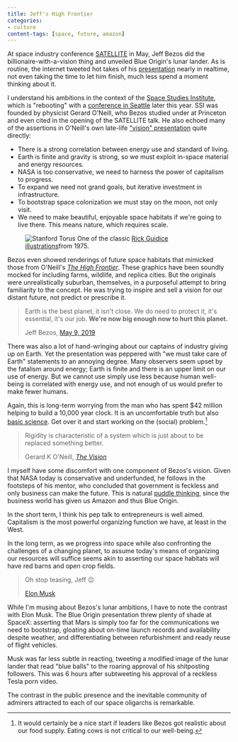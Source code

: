 ```yaml
---
title: Jeff's High Frontier
categories:
- culture
content-tags: [space, future, amazon]
---
```


At space industry conference [SATELLITE](https://2019.satshow.com/) in May, Jeff Bezos did the billionaire-with-a-vision thing and unveiled Blue Origin's lunar lander. As is routine, the internet tweeted hot takes of his [presentation](https://www.youtube.com/watch?v=GQ98hGUe6FM) nearly in realtime, not even taking the time to let him finish, much less spend a moment thinking about it.

I understand his ambitions in the context of the [Space Studies Institute](http://ssi.org/), which is "rebooting" with a [conference in Seattle](http://ssi.org/ssi-50-the-space-settlement-enterprise/) later this year. SSI was founded by physicist Gerard O'Neill, who Bezos studied under at Princeton and even cited in the opening of the SATELLITE talk. He also echoed many of the assertions in O'Neill's own late-life ["vision" presentation](https://www.youtube.com/watch?v=Pdtc9eXenJc) quite directly:

- There is a strong correlation between energy use and standard of living.
- Earth is finite and gravity is strong, so we must exploit in-space material and energy resources.
- NASA is too conservative, we need to harness the power of capitalism to progress.
- To expand we need not grand goals, but iterative investment in infrastructure.
- To bootstrap space colonization we must stay on the moon, not only visit.
- We need to make beautiful, enjoyable space habitats if we're going to live there. This means nature, which requires scale.

<figure>
<img src="/media/2019-07-09-blue-origin/rickguidice.jpg" alt="Stanford Torus">
<span class="margin note">One of the classic <a href="http://www.rickguidice.com/nasaart/nasaarti.html">Rick Guidice illustrations</a>from 1975.</span>
</figure>

Bezos even showed renderings of future space habitats that mimicked those from O'Neill's _[The High Frontier](https://www.goodreads.com/book/show/405001.The_High_Frontier)_.
These graphics have been soundly mocked for including farms, wildlife, and replica cities. But the originals were unrealistically suburban, themselves, in a purposeful attempt to bring familiarity to the concept. He was trying to inspire and sell a vision for our distant future, not predict or prescribe it.

<blockquote>
<p>Earth is the best planet, it isn't close. We do need to protect it, it's essential, it's our job. <strong>We're now big enough now to hurt this planet.</strong></p>
<footer>Jeff Bezos, <a href="https://www.blueorigin.com/news/going-to-space-to-benefit-earth-full-event-replay">May 9, 2019</a></footer>
</blockquote>

There was also a lot of hand-wringing about our captains of industry giving up on Earth. Yet the presentation was peppered with "we must take care of Earth" statements to an annoying degree. Many observers seem upset by the fatalism around energy; Earth is finite and there is an upper limit on our use of energy. But we cannot use simply use less because human well-being is correlated with energy use, and not enough of us would prefer to make fewer humans.

Again, this is long-term worrying from the man who has spent $42 million helping to build a 10,000 year clock. It is an uncomfortable truth but also [basic science](https://www.npr.org/sections/13.7/2016/10/01/495437158/climate-change-and-the-astrobiology-of-the-anthropocene). Get over it and start working on the (social) problem.[^veg]

[^veg]: It would certainly be a nice start if leaders like Bezos got realistic about our food supply. Eating cows is not critical to our well-being.

<blockquote>
<p>Rigidity is characteristic of a system which is just about to be replaced something better.</p>
<footer>Gerard K O'Neill, <cite><a href="https://www.youtube.com/watch?v=Pdtc9eXenJc">The Vision</a></cite><footer>
</blockquote>

I myself have some discomfort with one component of Bezos's vision. Given that NASA today is conservative and underfunded, he follows in the footsteps of his mentor, who concluded that government is feckless and only business can make the future. This is natural [puddle thinking](https://www.goodreads.com/quotes/7480263-this-is-rather-as-if-you-imagine-a-puddle-waking), since the business world has given us Amazon and thus Blue Origin.

In the short term, I think his pep talk to entrepreneurs is well aimed. Capitalism is the most powerful organizing function we have, at least in the West.

In the long term, as we progress into space while also confronting the challenges of a changing planet, to assume today's means of organizing our resources will suffice seems akin to asserting our space habitats will have red barns and open crop fields.

<blockquote>
<p>Oh stop teasing, Jeff 😉</p>
<footer><a href="https://twitter.com/elonmusk/status/1126686813840535552">Elon Musk</a></footer>
</blockquote>

While I'm musing about Bezos's lunar ambitions, I have to note the contrast with Elon Musk. The Blue Origin presentation threw plenty of shade at SpaceX: asserting that Mars is simply too far for the communications we need to bootstrap, gloating about on-time launch records and availability despite weather, and differentiating between refurbishment and ready reuse of flight vehicles.

Musk was far less subtle in reacting, tweeting a modified image of the lunar lander that read "blue balls" to the roaring approval of his shitposting followers. This was 6 hours after subtweeting his approval of a reckless Tesla porn video.

The contrast in the public presence and the inevitable community of admirers attracted to each of our space oligarchs is remarkable.
